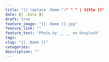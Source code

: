```yaml
---
title: "{{ replace .Name "-" " " | title }}"
date: {{ .Date }}
draft: true
feature_image: "{{ .Name }}.jpg"
feature_link: ""
feature_text: "Photo by __ __ on Unsplash"
tags:
slug: "{{ .Name }}"
categories: 
description: ""
---
```


